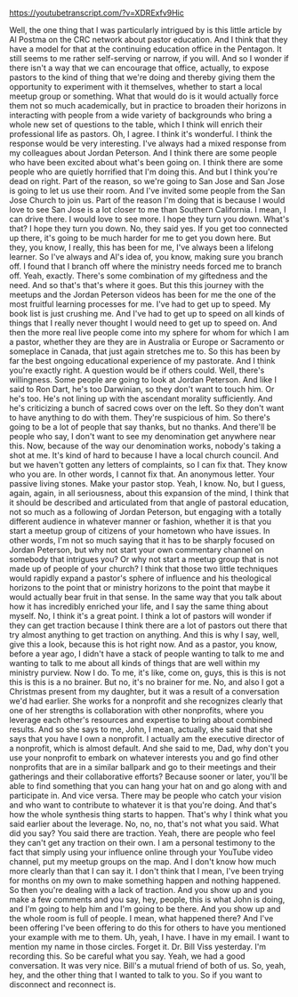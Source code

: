 https://youtubetranscript.com/?v=XDRExfv9Hic

 Well, the one thing that I was particularly intrigued by is this little article by Al Postma on the CRC network about pastor education. And I think that they have a model for that at the continuing education office in the Pentagon. It still seems to me rather self-serving or narrow, if you will. And so I wonder if there isn't a way that we can encourage that office, actually, to expose pastors to the kind of thing that we're doing and thereby giving them the opportunity to experiment with it themselves, whether to start a local meetup group or something. What that would do is it would actually force them not so much academically, but in practice to broaden their horizons in interacting with people from a wide variety of backgrounds who bring a whole new set of questions to the table, which I think will enrich their professional life as pastors. Oh, I agree. I think it's wonderful. I think the response would be very interesting. I've always had a mixed response from my colleagues about Jordan Peterson. And I think there are some people who have been excited about what's been going on. I think there are some people who are quietly horrified that I'm doing this. And but I think you're dead on right. Part of the reason, so we're going to San Jose and San Jose is going to let us use their room. And I've invited some people from the San Jose Church to join us. Part of the reason I'm doing that is because I would love to see San Jose is a lot closer to me than Southern California. I mean, I can drive there. I would love to see more. I hope they turn you down. What's that? I hope they turn you down. No, they said yes. If you get too connected up there, it's going to be much harder for me to get you down here. But they, you know, I really, this has been for me, I've always been a lifelong learner. So I've always and Al's idea of, you know, making sure you branch off. I found that I branch off where the ministry needs forced me to branch off. Yeah, exactly. There's some combination of my giftedness and the need. And so that's that's where it goes. But this this journey with the meetups and the Jordan Peterson videos has been for me the one of the most fruitful learning processes for me. I've had to get up to speed. My book list is just crushing me. And I've had to get up to speed on all kinds of things that I really never thought I would need to get up to speed on. And then the more real live people come into my sphere for whom for which I am a pastor, whether they are they are in Australia or Europe or Sacramento or someplace in Canada, that just again stretches me to. So this has been by far the best ongoing educational experience of my pastorate. And I think you're exactly right. A question would be if others could. Well, there's willingness. Some people are going to look at Jordan Peterson. And like I said to Ron Dart, he's too Darwinian, so they don't want to touch him. Or he's too. He's not lining up with the ascendant morality sufficiently. And he's criticizing a bunch of sacred cows over on the left. So they don't want to have anything to do with them. They're suspicious of him. So there's going to be a lot of people that say thanks, but no thanks. And there'll be people who say, I don't want to see my denomination get anywhere near this. Now, because of the way our denomination works, nobody's taking a shot at me. It's kind of hard to because I have a local church council. And but we haven't gotten any letters of complaints, so I can fix that. They know who you are. In other words, I cannot fix that. An anonymous letter. Your passive living stones. Make your pastor stop. Yeah, I know. No, but I guess, again, again, in all seriousness, about this expansion of the mind, I think that it should be described and articulated from that angle of pastoral education, not so much as a following of Jordan Peterson, but engaging with a totally different audience in whatever manner or fashion, whether it is that you start a meetup group of citizens of your hometown who have issues. In other words, I'm not so much saying that it has to be sharply focused on Jordan Peterson, but why not start your own commentary channel on somebody that intrigues you? Or why not start a meetup group that is not made up of people of your church? I think that those two little techniques would rapidly expand a pastor's sphere of influence and his theological horizons to the point that or ministry horizons to the point that maybe it would actually bear fruit in that sense. In the same way that you talk about how it has incredibly enriched your life, and I say the same thing about myself. No, I think it's a great point. I think a lot of pastors will wonder if they can get traction because I think there are a lot of pastors out there that try almost anything to get traction on anything. And this is why I say, well, give this a look, because this is hot right now. And as a pastor, you know, before a year ago, I didn't have a stack of people wanting to talk to me and wanting to talk to me about all kinds of things that are well within my ministry purview. Now I do. To me, it's like, come on, guys, this is this is not this is this is a no brainer. But no, it's no brainer for me. No, and also I got a Christmas present from my daughter, but it was a result of a conversation we'd had earlier. She works for a nonprofit and she recognizes clearly that one of her strengths is collaboration with other nonprofits, where you leverage each other's resources and expertise to bring about combined results. And so she says to me, John, I mean, actually, she said that she says that you have I own a nonprofit. I actually am the executive director of a nonprofit, which is almost default. And she said to me, Dad, why don't you use your nonprofit to embark on whatever interests you and go find other nonprofits that are in a similar ballpark and go to their meetings and their gatherings and their collaborative efforts? Because sooner or later, you'll be able to find something that you can hang your hat on and go along with and participate in. And vice versa. There may be people who catch your vision and who want to contribute to whatever it is that you're doing. And that's how the whole synthesis thing starts to happen. That's why I think what you said earlier about the leverage. No, no, no, that's not what you said. What did you say? You said there are traction. Yeah, there are people who feel they can't get any traction on their own. I am a personal testimony to the fact that simply using your influence online through your YouTube video channel, put my meetup groups on the map. And I don't know how much more clearly than that I can say it. I don't think that I mean, I've been trying for months on my own to make something happen and nothing happened. So then you're dealing with a lack of traction. And you show up and you make a few comments and you say, hey, people, this is what John is doing, and I'm going to help him and I'm going to be there. And you show up and the whole room is full of people. I mean, what happened there? And I've been offering I've been offering to do this for others to have you mentioned your example with me to them. Uh, yeah, I have. I have in my email. I want to mention my name in those circles. Forget it. Dr. Bill Viss yesterday. I'm recording this. So be careful what you say. Yeah, we had a good conversation. It was very nice. Bill's a mutual friend of both of us. So, yeah, hey, and the other thing that I wanted to talk to you. So if you want to disconnect and reconnect is.